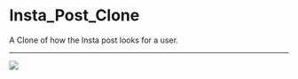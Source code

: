 # Insta_Post_Clone
A Clone of how the Insta post looks for a user.

---

![](./App_Screenshots/app.png)
